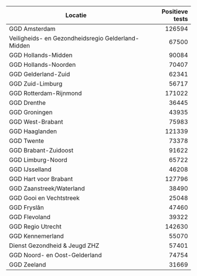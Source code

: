 | Locatie | Positieve tests |
|---------|----------------:|
| GGD Amsterdam                            | 126594 |
| Veiligheids- en Gezondheidsregio Gelderland-Midden | 67500 |
| GGD Hollands-Midden                      | 90084 |
| GGD Hollands-Noorden                     | 70407 |
| GGD Gelderland-Zuid                      | 62341 |
| GGD Zuid-Limburg                         | 56717 |
| GGD Rotterdam-Rijnmond                   | 171022 |
| GGD Drenthe                              | 36445 |
| GGD Groningen                            | 43935 |
| GGD West-Brabant                         | 75983 |
| GGD Haaglanden                           | 121339 |
| GGD Twente                               | 73378 |
| GGD Brabant-Zuidoost                     | 91622 |
| GGD Limburg-Noord                        | 65722 |
| GGD IJsselland                           | 46208 |
| GGD Hart voor Brabant                    | 127796 |
| GGD Zaanstreek/Waterland                 | 38490 |
| GGD Gooi en Vechtstreek                  | 25048 |
| GGD Fryslân                              | 47460 |
| GGD Flevoland                            | 39322 |
| GGD Regio Utrecht                        | 142630 |
| GGD Kennemerland                         | 55070 |
| Dienst Gezondheid & Jeugd ZHZ            | 57401 |
| GGD Noord- en Oost-Gelderland            | 74754 |
| GGD Zeeland                              | 31669 |
